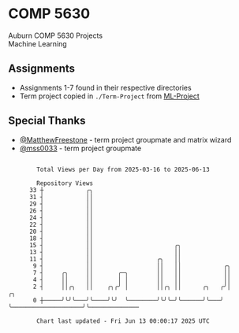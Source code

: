 # COMP 5630
Auburn COMP 5630 Projects  
Machine Learning

## Assignments
- Assignments 1-7 found in their respective directories
- Term project copied in `./Term-Project` from [ML-Project](https://github.com/wumphlett/ML-Project)

## Special Thanks
- [@MatthewFreestone](https://github.com/MatthewFreestone) - term project groupmate and matrix wizard
- [@mss0033](https://github.com/mss0033) - term project groupmate

```

        Total Views per Day from 2025-03-16 to 2025-06-13

        Repository Views
      33 ┼            ╭╮
      31 ┤            ││
      29 ┤            ││
      26 ┤            ││
      24 ┤            ││
      22 ┤            ││
      20 ┤            ││
      18 ┤            ││
      15 ┤            ││                       ╭╮
      13 ┤            ││                       ││
      11 ┤            ││                  ╭╮   ││
       9 ┤            ││                  ││   ││            ╭╮
       7 ┤     ╭╮     ││       ╭─╮        ││   ││            ││
       4 ┤     ││     ││       │ │        ││   ││            ││
       2 ┤     ││╭╮   ││    ╭╮╭╯ │        ││╭╮ ││      ╭╮   ╭╯│                    ╭╮
       0 ┼─────╯╰╯╰───╯╰────╯╰╯  ╰────────╯╰╯╰─╯╰──────╯╰───╯ ╰────────────────────╯╰──────────────

        Chart last updated - Fri Jun 13 00:00:17 2025 UTC
        
```
